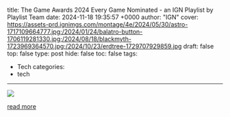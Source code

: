 title: The Game Awards 2024 Every Game Nominated - an IGN Playlist by Playlist Team
date: 2024-11-18 19:35:57 +0000
author: "IGN"
cover: https://assets-prd.ignimgs.com/montage/4e/2024/05/30/astro-1717109664777.jpg;/2024/01/24/balatro-button-1706119281330.jpg;/2024/08/18/blackmyth-1723969364570.jpg;/2024/10/23/erdtree-1729707929859.jpg
draft: false
top: false
type: post
hide: false
toc: false
tags:
  - Tech
categories:
  - tech
---

![](https://assets-prd.ignimgs.com/montage/4e/2024/05/30/astro-1717109664777.jpg;/2024/01/24/balatro-button-1706119281330.jpg;/2024/08/18/blackmyth-1723969364570.jpg;/2024/10/23/erdtree-1729707929859.jpg)

[read more](https://www.ign.com/playlist/igneditorial/lists/the-game-awards-2024-every-game-nominated)
